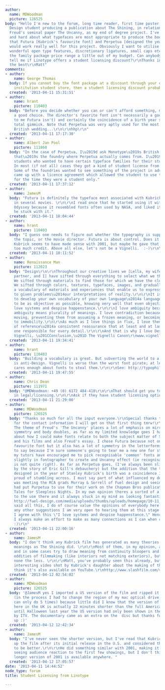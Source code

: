 ```yaml
---
author:
  name: MDWoodman
  picture: 126525
body: "Hello I'm new to the forum, long time reader, first time poster.\r\nI'm a Graphic
  Design student producing a publication about The Shining, in relation to Sigmund
  Freud's seminal paper The Uncanny, as my end of degree project. I've thought long
  and hard about what typefaces are most appropriate to produce the book and concluded
  that Futura [Kubrick's favourite font] and Perpetua [designed the year he was born]
  would work really well for this project. Obviously I want to utilise Perpetua's
  wonderful open type features, discretionary ligatures, small caps etc but I'm finding
  the family package price range a little out of my budget. Can anybody here please
  tell me if Linotype offers a student licensing discount?\r\nThanks in advance, all
  the best\r\nMatt"
comments:
- author:
    name: George Thomas
  body: If you cannot buy the font package at a discount through your educational
    institution student store, then a student licensing discount probably is not available.
  created: '2013-04-11 15:31:51'
- author:
    name: hrant
    picture: 110403
  body: "Before you decide whether you can or can't afford something, make sure it's
    a good choice. The director's favorite font isn't necessarily a good choice (like
    to me Futura isn't) and certainly the coincidence of a birth year seems like a
    total gimmick. Note that Perpetua was very aptly used for the most recent royal
    British wedding...\r\n\r\nhhp\r\n"
  created: '2013-04-11 17:17:30'
- author:
    name: Albert Jan Pool
    picture: 111860
  body: "In the case of Perpetua, I\u2019d ask Monotype\u2019s British office because
    that\u2019s the foundry where Perpetua actually comes from. I\u2019ve had several
    students who wanted to have certain typeface families for their student projects.
    In most (if not all) cases they got a kind of student license from the foundry.
    Some of the foundries wanted to see something of the project in advance. Others
    came up with a licence agreement which allowed the student to use the typeface
    for the time they were a student only."
  created: '2013-04-11 17:37:12'
- author:
    name: JamesM
  body: "Futura is definitely the typeface most associated with Kubrick; he used it
    in several movies. \r\n\r\nI read once that he started using it with 2001: A Space
    Odyssey because it resembled fonts often used by NASA, and liked it so well that
    he stuck with it."
  created: '2013-04-11 18:04:44'
- author:
    name: hrant
    picture: 110403
  body: "I guess one needs to figure out whether the typography is supposed to evoke
    the topic, or the movie director. Futura is about control. Does it fit the former?
    Kubrick seems to have made sense with 2001, but maybe he gave that initial success
    too much credit. Above all else, let's not be a Vignelli.  :-)\r\n\r\nhhp\r\n"
  created: '2013-04-11 18:11:52'
- author:
    name: Renaissance Man
    picture: 112023
  body: "Design\r\n\r\nThroughout our creative lives we [Lella, my wife and professional
    partner, and I] have sifted through everything to select what we thought best.
    We sifted through materials to find those for which we have the closest affinity.
    We sifted through colors, textures, typefaces, images, and gradually we built
    a vocabulary of materials and experiences that enable us to express our solutions
    to given problems\u2014our interpretations of reality.\r\n\r\nIt is imperative
    to develop your own vocabulary of your own language\u2014a language that attempts
    to be as objective as possible, knowing very well that even objectivity is subjective.\r\n\r\nI
    love systems and despise happenstance.\r\n\r\nI love ambiguity because, for me,
    ambiguity means plurality of meanings. I love contradiction because it keeps things
    moving, preventing them from assuming a frozen meaning, or becoming a monument
    to immobility.\r\n\r\nAs much as I love things in flux, I love them within a frame
    of reference\u2014a consistent reassurance that at least and at last I am the
    one responsible for every detail.\r\n\r\nAnd that is why I love Design.\r\n\r\nMassimo
    Vignelli, \u201CConclusion,\u201D The Vignelli Canon\r\nwww.vignelli.com/canon.pdf"
  created: '2013-04-11 19:34:41'
- author:
    name: hrant
    picture: 110403
  body: "Building a vocabulary is great. But subverting the world to a personal vocabulary
    is anti-Design. Vignelli is worse than the worst font pirate; at least the latter
    cares enough about fonts to steal them.\r\n\r\nSee: http://typophile.com/node/19950\r\n\r\nhhp\r\n"
  created: '2013-04-11 19:47:55'
- author:
    name: Chris Dean
    picture: 111971
  body: "@MDWoodman: +49 (0) 6172 484-418\r\n\r\nThat should get you to a real person
    in legal/licensing.\r\n\r\nAsk if they have student licensing options."
  created: '2013-04-11 21:29:00'
- author:
    name: MDWoodman
    picture: 126525
  body: "Thanks so much for all the input everyone.\r\nSpecial thanks to Chris Dean
    for the contact information I will get on that first thing tmrw!\r\n\r\n@hrant
    The theme of Freud's 'The Uncanny' places a lot of emphasis on mirror images,
    symmetry and body doubles, as far as my limited knowledge goes I had a good think
    about how I could make fonts relate to both the subject matter of Stanley Kubrick
    and his films and also Freud's essay. I chose Futura because not only is it Kubrick's
    favourite font but it also has a lot of symmetry in the letterforms. I was reluctant
    to say because I'm sure someone's going to tear me a new one for stating that
    my tutors have encouraged me to pick recognisable 'common' fonts and distort them
    slightly in fontographer to create and Uncanny effect (ie recognisable but something
    is not quite right). As far as Perpetua goes, (I've always been slightly entertained
    by the story of Eric Gill's debauchery) but the addition that the typeface was
    designed in the year of Stanley Kubrick's birth was a coincidence I was rather
    proud of stumbling across. I must say part of what influenced my decision also
    was meeting the RCA grads Murray & Sorrell of Fuel design and seeing how they
    had put Purpetua to use for their work on the Chapman Bros publication Bedtime
    Tales for Sleepless Nights. In my own opinion theres a sorted of a twisted logic
    to the use there and it always stuck in my mind as looking fantastic in that book:
    http://fuel-design.com/media/uploads/thumbs/uploads/homepage/10-11_jpg_460x306_q95.jpg\r\n\r\nHaving
    said all this, I do of course value the opinions of everybody here so if you have
    any other suggestions I am very open to hearing them at this stage!\r\n\r\nAlso
    I agree with this \"I love systems and despise happenstance.\" Hence my choices,
    I always make an effort to make as many connections as I can when choosing typefaces
    :)\r\n"
  created: '2013-04-11 22:00:16'
- author:
    name: JamesM
  body: "I don't think any Kubrick film has generated as many theories about hidden
    meanings as The Shining did. \r\n\r\nMost of them, in my opinion, are rather wacky,
    and in some cases try to draw meaning from continuity bloopers and other normal
    oddities of filmmaking (like interiors not matching exteriors), but they are interesting
    none the less. \r\n\r\nMatt, you've probably seen this already, but there's an
    interesting video shot by Kubrick's daughter about the making of the movie. I
    think it's also available on YouTube.\r\nhttp://www.slashfilm.com/votd-the-making-of-the-shining/\r\n[img:sites/default/files/old-images/shining_6149.png]"
  created: '2013-04-12 02:54:02'
- author:
    name: MDWoodman
    picture: 126525
  body: '@JamesM yes I imported a US version of the film and ripped it from the disc
    (in the process I had to change the region of my mac optical drive, which you
    can only do 5 times) because little did I know that the version of the film shown
    here in the UK is actually 22 minutes shorter than the full American cut. In fact
    until Halloween last year the US version had only been shown in the UK once, inadvertantly
    by ITV. The documentary came as an extra on the  disc but thanks for the heads
    up :)'
  created: '2013-04-12 12:42:34'
- author:
    name: JamesM
  body: "I've never seen the shorter version, but I've read that Kubrick tightened
    up the film after its initial release in the U.S. and considered the shorter version
    to be better.\r\n\r\nHe did something similar with 2001, making it shorter after
    seeing audience reaction to the first few showings, but I don't think the original,
    longer version of 2001 is available anywhere. "
  created: '2013-04-12 17:05:57'
date: '2013-04-11 14:44:52'
node_type: forum
title: Student Licensing from Linotype

---
```


